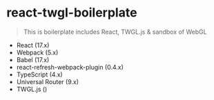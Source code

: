 # react-twgl-boilerplate

> This is boilerplate includes React, TWGL.js & sandbox of WebGL

- React (17.x)
- Webpack (5.x)
- Babel (17.x)
- react-refresh-webpack-plugin (0.4.x)
- TypeScript (4.x)
- Universal Router (9.x)
- TWGL.js ()
